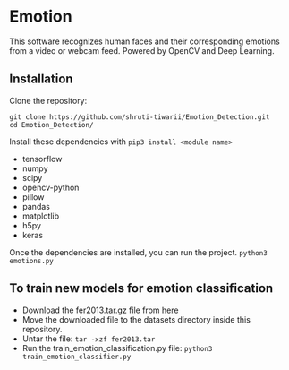 # Emotion
This software recognizes human faces and their corresponding emotions from a video or webcam feed. Powered by OpenCV and Deep Learning.

## Installation

Clone the repository:
```
git clone https://github.com/shruti-tiwarii/Emotion_Detection.git
cd Emotion_Detection/
```

Install these dependencies with `pip3 install <module name>`
-	tensorflow
-	numpy
-	scipy
-	opencv-python
-	pillow
-	pandas
-	matplotlib
-	h5py
-	keras

Once the dependencies are installed, you can run the project.
`python3 emotions.py`


## To train new models for emotion classification

- Download the fer2013.tar.gz file from [here](https://www.kaggle.com/c/challenges-in-representation-learning-facial-expression-recognition-challenge/data)
- Move the downloaded file to the datasets directory inside this repository.
- Untar the file:
`tar -xzf fer2013.tar`
- Run the train_emotion_classification.py file:
`python3 train_emotion_classifier.py`

